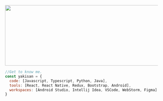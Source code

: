 
 
&nbsp;
<img src="https://media.giphy.com/media/3ov9jNziFTMfzSumAw/giphy.gif" width="900" height="200">


```javascript
//Get to know me.
const yakisan = {
  code: [Javascript, Typescript, Python, Java],
  tools: [React, React Native, Redux, Bootstrap, Android],
  workspaces: [Android Studio, Intellij Idea, VSCode, WebStorm, Figma]
}
```
